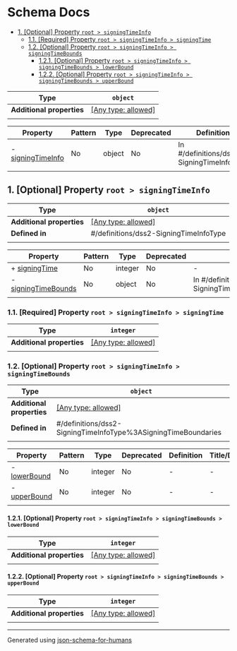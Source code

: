 # Schema Docs

- [1. [Optional] Property `root > signingTimeInfo`](#signingTimeInfo)
  - [1.1. [Required] Property `root > signingTimeInfo > signingTime`](#signingTimeInfo_signingTime)
  - [1.2. [Optional] Property `root > signingTimeInfo > signingTimeBounds`](#signingTimeInfo_signingTimeBounds)
    - [1.2.1. [Optional] Property `root > signingTimeInfo > signingTimeBounds > lowerBound`](#signingTimeInfo_signingTimeBounds_lowerBound)
    - [1.2.2. [Optional] Property `root > signingTimeInfo > signingTimeBounds > upperBound`](#signingTimeInfo_signingTimeBounds_upperBound)

| Type                      | `object`                                                                  |
| ------------------------- | ------------------------------------------------------------------------- |
| **Additional properties** | [[Any type: allowed]](# "Additional Properties of any type are allowed.") |
|                           |                                                                           |

| Property                               | Pattern | Type   | Deprecated | Definition                                | Title/Description |
| -------------------------------------- | ------- | ------ | ---------- | ----------------------------------------- | ----------------- |
| - [signingTimeInfo](#signingTimeInfo ) | No      | object | No         | In #/definitions/dss2-SigningTimeInfoType | -                 |
|                                        |         |        |            |                                           |                   |

## <a name="signingTimeInfo"></a>1. [Optional] Property `root > signingTimeInfo`

| Type                      | `object`                                                                  |
| ------------------------- | ------------------------------------------------------------------------- |
| **Additional properties** | [[Any type: allowed]](# "Additional Properties of any type are allowed.") |
| **Defined in**            | #/definitions/dss2-SigningTimeInfoType                                    |
|                           |                                                                           |

| Property                                                   | Pattern | Type    | Deprecated | Definition                                                        | Title/Description |
| ---------------------------------------------------------- | ------- | ------- | ---------- | ----------------------------------------------------------------- | ----------------- |
| + [signingTime](#signingTimeInfo_signingTime )             | No      | integer | No         | -                                                                 | -                 |
| - [signingTimeBounds](#signingTimeInfo_signingTimeBounds ) | No      | object  | No         | In #/definitions/dss2-SigningTimeInfoType%3ASigningTimeBoundaries | -                 |
|                                                            |         |         |            |                                                                   |                   |

### <a name="signingTimeInfo_signingTime"></a>1.1. [Required] Property `root > signingTimeInfo > signingTime`

| Type                      | `integer`                                                                 |
| ------------------------- | ------------------------------------------------------------------------- |
| **Additional properties** | [[Any type: allowed]](# "Additional Properties of any type are allowed.") |
|                           |                                                                           |

### <a name="signingTimeInfo_signingTimeBounds"></a>1.2. [Optional] Property `root > signingTimeInfo > signingTimeBounds`

| Type                      | `object`                                                                  |
| ------------------------- | ------------------------------------------------------------------------- |
| **Additional properties** | [[Any type: allowed]](# "Additional Properties of any type are allowed.") |
| **Defined in**            | #/definitions/dss2-SigningTimeInfoType%3ASigningTimeBoundaries            |
|                           |                                                                           |

| Property                                                       | Pattern | Type    | Deprecated | Definition | Title/Description |
| -------------------------------------------------------------- | ------- | ------- | ---------- | ---------- | ----------------- |
| - [lowerBound](#signingTimeInfo_signingTimeBounds_lowerBound ) | No      | integer | No         | -          | -                 |
| - [upperBound](#signingTimeInfo_signingTimeBounds_upperBound ) | No      | integer | No         | -          | -                 |
|                                                                |         |         |            |            |                   |

#### <a name="signingTimeInfo_signingTimeBounds_lowerBound"></a>1.2.1. [Optional] Property `root > signingTimeInfo > signingTimeBounds > lowerBound`

| Type                      | `integer`                                                                 |
| ------------------------- | ------------------------------------------------------------------------- |
| **Additional properties** | [[Any type: allowed]](# "Additional Properties of any type are allowed.") |
|                           |                                                                           |

#### <a name="signingTimeInfo_signingTimeBounds_upperBound"></a>1.2.2. [Optional] Property `root > signingTimeInfo > signingTimeBounds > upperBound`

| Type                      | `integer`                                                                 |
| ------------------------- | ------------------------------------------------------------------------- |
| **Additional properties** | [[Any type: allowed]](# "Additional Properties of any type are allowed.") |
|                           |                                                                           |

----------------------------------------------------------------------------------------------------------------------------
Generated using [json-schema-for-humans](https://github.com/coveooss/json-schema-for-humans)